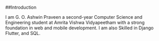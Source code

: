 ##Introduction

I am G. O. Ashwin Praveen a second-year Computer Science and Engineering student at Amrita Vishwa Vidyapeetham with a strong foundation in web and mobile development. I am also Skilled in Django Flutter, and SQL.
